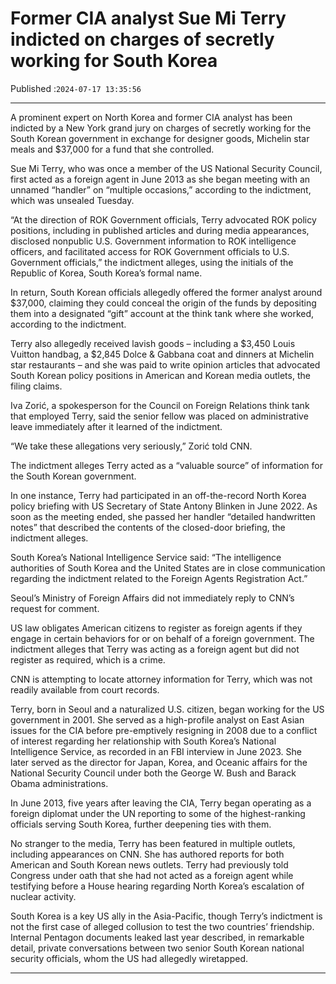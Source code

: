 # Former CIA analyst Sue Mi Terry indicted on charges of secretly working for South Korea

Published :`2024-07-17 13:35:56`

---

A prominent expert on North Korea and former CIA analyst has been indicted by a New York grand jury on charges of secretly working for the South Korean government in exchange for designer goods, Michelin star meals and $37,000 for a fund that she controlled.

Sue Mi Terry, who was once a member of the US National Security Council, first acted as a foreign agent in June 2013 as she began meeting with an unnamed “handler” on “multiple occasions,” according to the indictment, which was unsealed Tuesday.

“At the direction of ROK Government officials, Terry advocated ROK policy positions, including in published articles and during media appearances, disclosed nonpublic U.S. Government information to ROK intelligence officers, and facilitated access for ROK Government officials to U.S. Government officials,” the indictment alleges, using the initials of the Republic of Korea, South Korea’s formal name.

In return, South Korean officials allegedly offered the former analyst around $37,000, claiming they could conceal the origin of the funds by depositing them into a designated “gift” account at the think tank where she worked, according to the indictment.

Terry also allegedly received lavish goods – including a $3,450 Louis Vuitton handbag, a $2,845 Dolce & Gabbana coat and dinners at Michelin star restaurants – and she was paid to write opinion articles that advocated South Korean policy positions in American and Korean media outlets, the filing claims.

Iva Zorić, a spokesperson for the Council on Foreign Relations think tank that employed Terry, said the senior fellow was placed on administrative leave immediately after it learned of the indictment.

“We take these allegations very seriously,” Zorić told CNN.

The indictment alleges Terry acted as a “valuable source” of information for the South Korean government.

In one instance, Terry had participated in an off-the-record North Korea policy briefing with US Secretary of State Antony Blinken in June 2022. As soon as the meeting ended, she passed her handler “detailed handwritten notes” that described the contents of the closed-door briefing, the indictment alleges.

South Korea’s National Intelligence Service said: “The intelligence authorities of South Korea and the United States are in close communication regarding the indictment related to the Foreign Agents Registration Act.”

Seoul’s Ministry of Foreign Affairs did not immediately reply to CNN’s request for comment.

US law obligates American citizens to register as foreign agents if they engage in certain behaviors for or on behalf of a foreign government. The indictment alleges that Terry was acting as a foreign agent but did not register as required, which is a crime.

CNN is attempting to locate attorney information for Terry, which was not readily available from court records.

Terry, born in Seoul and a naturalized U.S. citizen, began working for the US government in 2001. She served as a high-profile analyst on East Asian issues for the CIA before pre-emptively resigning in 2008 due to a conflict of interest regarding her relationship with South Korea’s National Intelligence Service, as recorded in an FBI interview in June 2023. She later served as the director for Japan, Korea, and Oceanic affairs for the National Security Council under both the George W. Bush and Barack Obama administrations.

In June 2013, five years after leaving the CIA, Terry began operating as a foreign diplomat under the UN reporting to some of the highest-ranking officials serving South Korea, further deepening ties with them.

No stranger to the media, Terry has been featured in multiple outlets, including appearances on CNN. She has authored reports for both American and South Korean news outlets. Terry had previously told Congress under oath that she had not acted as a foreign agent while testifying before a House hearing regarding North Korea’s escalation of nuclear activity.

South Korea is a key US ally in the Asia-Pacific, though Terry’s indictment is not the first case of alleged collusion to test the two countries’ friendship. Internal Pentagon documents leaked last year described, in remarkable detail, private conversations between two senior South Korean national security officials, whom the US had allegedly wiretapped.

---


